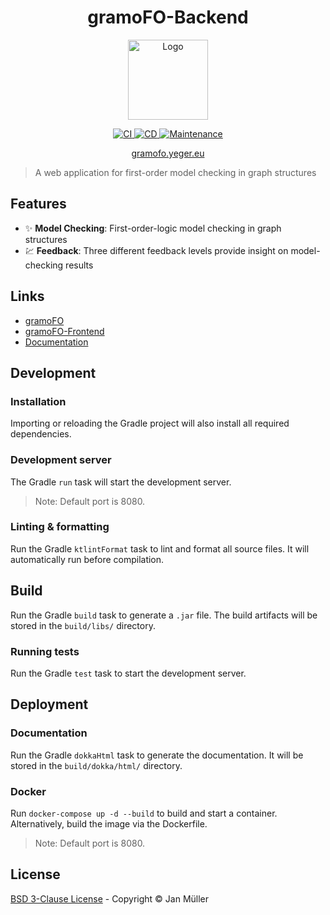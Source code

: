 <h1 align="center">gramoFO-Backend</h1>

<p align="center">
  <img src="https://raw.githubusercontent.com/DerYeger/gramofo-frontend/master/src/assets/icons/android-chrome-512x512.png" alt="Logo" width="128" height="128">
</p>

<p align="center">
  <a href="https://github.com/DerYeger/gramofo-backend/actions/workflows/ci.yml">
    <img alt="CI" src="https://github.com/DerYeger/gramofo-backend/actions/workflows/ci.yml/badge.svg?event=push">
  </a>
  <a href="https://github.com/DerYeger/gramofo-backend/actions/workflows/cd.yml">
    <img alt="CD" src="https://github.com/DerYeger/gramofo-backend/actions/workflows/cd.yml/badge.svg">
  </a>
  <a href="https://github.com/DerYeger/gramofo-backend/actions/workflows/maintenance.yml">
    <img alt="Maintenance" src="https://github.com/DerYeger/gramofo-backend/actions/workflows/maintenance.yml/badge.svg">
  </a>
</p>

<p align="center">
   <a href="https://gramofo.yeger.eu/">
    gramofo.yeger.eu
  </a>
</p>

> A web application for first-order model checking in graph structures

## Features

- ✨ **Model Checking**: First-order-logic model checking in graph structures
- 💹 **Feedback**: Three different feedback levels provide insight on model-checking results

## Links

- [gramoFO](https://github.com/DerYeger/gramofo)
- [gramoFO-Frontend](https://github.com/DerYeger/gramofo-frontend)
- [Documentation](https://gramofo-backend.yeger.eu/)

## Development

### Installation

Importing or reloading the Gradle project will also install all required dependencies.

### Development server

The Gradle `run` task will start the development server.
>Note: Default port is 8080.

### Linting & formatting

Run the Gradle `ktlintFormat` task to lint and format all source files. It will automatically run before compilation.

## Build

Run the Gradle `build` task to generate a `.jar` file. The build artifacts will be stored in the `build/libs/` directory.

### Running tests

Run the Gradle `test` task to start the development server.

## Deployment

### Documentation

Run the Gradle `dokkaHtml` task to generate the documentation. It will be stored in the `build/dokka/html/` directory.

### Docker

Run `docker-compose up -d --build` to build and start a container. Alternatively, build the image via the Dockerfile.
>Note: Default port is 8080.

## License

[BSD 3-Clause License](./LICENSE) - Copyright &copy; Jan Müller
